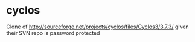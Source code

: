 cyclos
======

Clone of http://sourceforge.net/projects/cyclos/files/Cyclos3/3.7.3/ given their SVN repo is password protected
